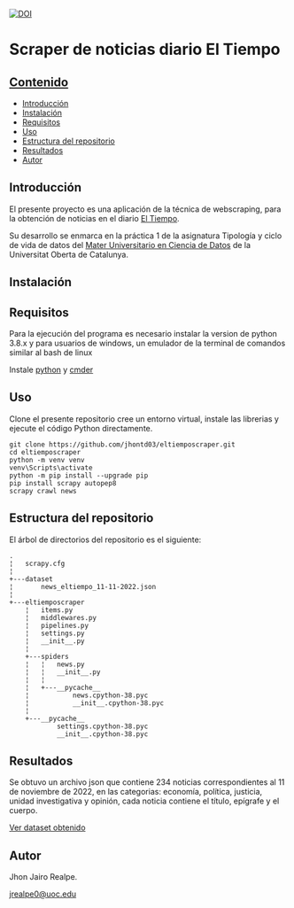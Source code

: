 [![DOI](https://zenodo.org/badge/DOI/10.5281/zenodo.7317125.svg)](https://doi.org/10.5281/zenodo.7317125)

# Scraper de noticias diario El Tiempo

## [Contenido](#Contenido)

- [Introducción](#Introduccón)
- [Instalación](#Instalación)
- [Requisitos](#Requisitos)
- [Uso](#Uso)
- [Estructura del repositorio](#Estructura-del-repositorio)
- [Resultados](#Resultados)
- [Autor](#Autor)

## Introducción

El presente proyecto es una aplicación de la técnica de webscraping, para la obtención de noticias en el diario [El Tiempo](https://www.eltiempo.com/).

Su desarrollo se enmarca en la práctica 1 de la asignatura Tipología y ciclo de vida de datos del [Mater Universitario en Ciencia de Datos](https://estudios.uoc.edu/es/masters-universitarios/data-science/presentacion) de la Universitat Oberta de Catalunya.

## Instalación

## Requisitos

Para la ejecución del programa es necesario instalar la version de python 3.8.x y para usuarios de windows, un emulador de la terminal de comandos similar al bash de linux 

Instale [python](https://www.python.org/downloads/) y [cmder](https://cmder.app/)

## Uso

Clone el presente repositorio cree un entorno virtual, instale las librerias y ejecute el código Python directamente.

```
git clone https://github.com/jhontd03/eltiemposcraper.git
cd eltiemposcraper
python -m venv venv
venv\Scripts\activate
python -m pip install --upgrade pip
pip install scrapy autopep8
scrapy crawl news
```

## Estructura del repositorio

El árbol de directorios del repositorio es el siguiente:
```
.
¦   scrapy.cfg
¦   
+---dataset
¦       news_eltiempo_11-11-2022.json
¦       
+---eltiemposcraper
    ¦   items.py
    ¦   middlewares.py
    ¦   pipelines.py
    ¦   settings.py
    ¦   __init__.py
    ¦   
    +---spiders
    ¦   ¦   news.py
    ¦   ¦   __init__.py
    ¦   ¦   
    ¦   +---__pycache__
    ¦           news.cpython-38.pyc
    ¦           __init__.cpython-38.pyc
    ¦           
    +---__pycache__
            settings.cpython-38.pyc
            __init__.cpython-38.pyc

```

## Resultados

Se obtuvo un archivo json que contiene 234 noticias correspondientes al 11 de noviembre de 2022, en las categorias: economía, política, justicia, unidad investigativa y opinión, cada noticia contiene el título, epígrafe y el cuerpo.

[Ver dataset obtenido](https://github.com/jhontd03/eltiemposcraper/tree/master/dataset)

## Autor

Jhon Jairo Realpe. 

jrealpe0@uoc.edu
